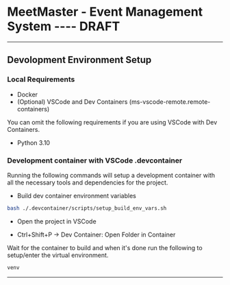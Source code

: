 # MeetMaster - Event Management System  ---- DRAFT

---

## Devolopment Environment Setup

### Local Requirements

- Docker
- (Optional) VSCode and Dev Containers (ms-vscode-remote.remote-containers)

You can omit the following requirements if you are using VSCode with Dev Containers.

- Python 3.10


### Development container with VSCode .devcontainer

Running the following commands will setup a development container with all the necessary tools and dependencies for the project.

- Build dev container environment variables
```sh
bash ./.devcontainer/scripts/setup_build_env_vars.sh
```

- Open the project in VSCode

- Ctrl+Shift+P -> Dev Container: Open Folder in Container

Wait for the container to build and when it's done run the following to setup/enter the virtual environment.

```sh
venv
```

---
